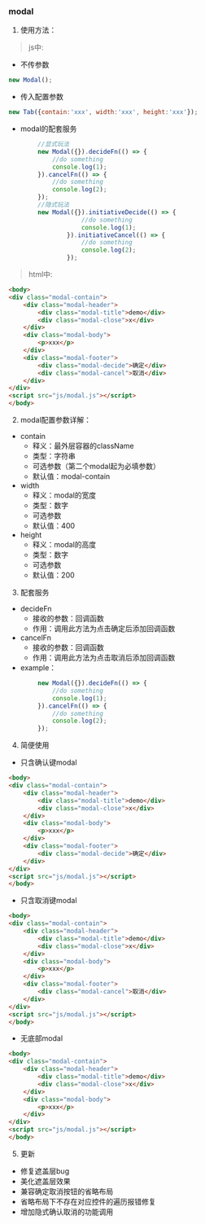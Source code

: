 ### modal
1. 使用方法：
>js中:
- 不传参数  
```javascript
new Modal();
```
- 传入配置参数
```javascript
new Tab({contain:'xxx', width:'xxx', height:'xxx'});
```
- modal的配套服务
```javascript
        //显式玩法
        new Modal({}).decideFn(() => {
            //do something
            console.log(1);
        }).cancelFn(() => {
            //do something
            console.log(2);
        });
        //隐式玩法
        new Modal({}).initiativeDecide(() => {
                    //do something
                    console.log(1);
                }).initiativeCancel(() => {
                    //do something
                    console.log(2);
                });
```
>html中:
```html
<body>
<div class="modal-contain">
    <div class="modal-header">
        <div class="modal-title">demo</div>
        <div class="modal-close">x</div>
    </div>
    <div class="modal-body">
        <p>xxx</p>
    </div>
    <div class="modal-footer">
        <div class="modal-decide">确定</div>
        <div class="modal-cancel">取消</div>
    </div>
</div>
<script src="js/modal.js"></script>
</body>
```
2. modal配置参数详解：
- contain
    - 释义：最外层容器的className
    - 类型：字符串
    - 可选参数（第二个modal起为必填参数）
    - 默认值：modal-contain
- width
    - 释义：modal的宽度
    - 类型：数字
    - 可选参数
    - 默认值：400
- height
    - 释义：modal的高度
    - 类型：数字
    - 可选参数
    - 默认值：200

3. 配套服务
- decideFn
    - 接收的参数：回调函数
    - 作用：调用此方法为点击确定后添加回调函数
- cancelFn
    - 接收的参数：回调函数
    - 作用：调用此方法为点击取消后添加回调函数
- example：
```javascript
        new Modal({}).decideFn(() => {
            //do something
            console.log(1);
        }).cancelFn(() => {
            //do something
            console.log(2);
        });
```

4. 简便使用
- 只含确认键modal
```html
<body>
<div class="modal-contain">
    <div class="modal-header">
        <div class="modal-title">demo</div>
        <div class="modal-close">x</div>
    </div>
    <div class="modal-body">
        <p>xxx</p>
    </div>
    <div class="modal-footer">
        <div class="modal-decide">确定</div>
    </div>
</div>
<script src="js/modal.js"></script>
</body>
```
- 只含取消键modal
```html
<body>
<div class="modal-contain">
    <div class="modal-header">
        <div class="modal-title">demo</div>
        <div class="modal-close">x</div>
    </div>
    <div class="modal-body">
        <p>xxx</p>
    </div>
    <div class="modal-footer">
        <div class="modal-cancel">取消</div>
    </div>
</div>
<script src="js/modal.js"></script>
</body>
```
- 无底部modal
```html
<body>
<div class="modal-contain">
    <div class="modal-header">
        <div class="modal-title">demo</div>
        <div class="modal-close">x</div>
    </div>
    <div class="modal-body">
        <p>xxx</p>
    </div>
</div>
<script src="js/modal.js"></script>
</body>
```
5. 更新
- 修复遮盖层bug
- 美化遮盖层效果
- 兼容确定取消按钮的省略布局
- 省略布局下不存在对应控件的遍历报错修复
- 增加隐式确认取消的功能调用

    